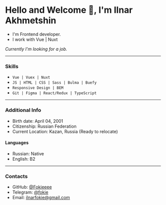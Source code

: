 # **Hello and Welcome 👋, I'm Ilnar Akhmetshin**

- I'm Frontend developer.
- I work with Vue | Nuxt

_Currently I'm looking for a job._

---

### **Skills**

- `Vue | Vuex | Nuxt `
- `JS | HTML | CSS | Sass | Bulma | Buefy `
- `Responsive Design | BEM`
- `Git | Figma | React/Redux | TypeScript `

---

<!--#### **Best Projects**

* **[Pictures Store | React and TypeScript](https://github.com/Fokieeee/pictures-store-react-ts)**  
  Choose favorite picture and place the order. Fetching pictures API. Using UseReducer for cart Component. Adaptive Design. 

* **[Quiz Game | React](https://github.com/Fokieeee/quizz-game-react)**  
  Fetching and decoding API. All questions are in one page. You can switch answer, and check the correct answer after checking results  

* **[Portfolio Website](https://github.com/Fokieeee/portfolio-website)**  
  This is my Portfolio site with responsive design and BEM metodology --->


### **Additional Info**

- Birth date: April 04, 2001
- Citizenship: Russian Federation
- Current Location: Kazan, Russia (Ready to relocate)

#### **Languages**

- Russian: Native
- English: B2

---

### **Contacts**

- GitHub: [@Fokieeee](https://github.com/Fokieeee)
- Telegram: [@fokie](https://t.me/fokie)
- Email: [ilnarfokie@gmail.com](mailto:ilnarfokie@gmail.com)


